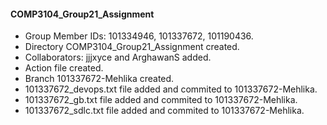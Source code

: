 #### COMP3104_Group21_Assignment 

- Group Member IDs: 101334946, 101337672, 101190436.
- Directory COMP3104_Group21_Assignment created.
- Collaborators: jjjxyce and ArghawanS added.
- Action file created. 
- Branch 101337672-Mehlika created. 
- 101337672_devops.txt file added and commited to 101337672-Mehlika.
- 101337672_gb.txt file added and commited to 101337672-Mehlika. 
- 101337672_sdlc.txt file added and commited to 101337672-Mehlika. 
